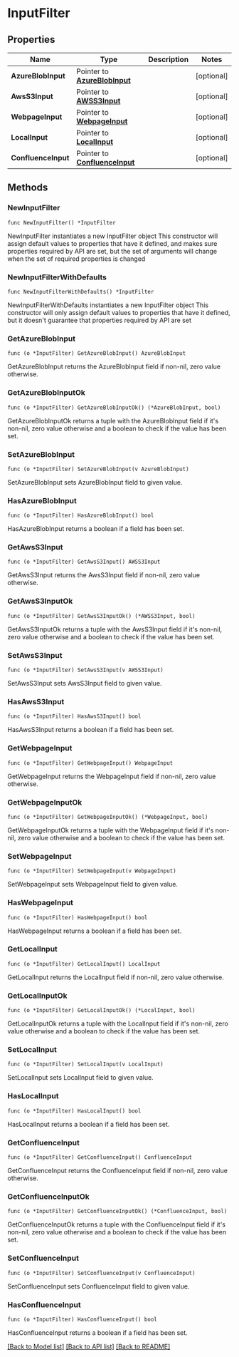 # InputFilter

## Properties

Name | Type | Description | Notes
------------ | ------------- | ------------- | -------------
**AzureBlobInput** | Pointer to [**AzureBlobInput**](AzureBlobInput.md) |  | [optional] 
**AwsS3Input** | Pointer to [**AWSS3Input**](AWSS3Input.md) |  | [optional] 
**WebpageInput** | Pointer to [**WebpageInput**](WebpageInput.md) |  | [optional] 
**LocalInput** | Pointer to [**LocalInput**](LocalInput.md) |  | [optional] 
**ConfluenceInput** | Pointer to [**ConfluenceInput**](ConfluenceInput.md) |  | [optional] 

## Methods

### NewInputFilter

`func NewInputFilter() *InputFilter`

NewInputFilter instantiates a new InputFilter object
This constructor will assign default values to properties that have it defined,
and makes sure properties required by API are set, but the set of arguments
will change when the set of required properties is changed

### NewInputFilterWithDefaults

`func NewInputFilterWithDefaults() *InputFilter`

NewInputFilterWithDefaults instantiates a new InputFilter object
This constructor will only assign default values to properties that have it defined,
but it doesn't guarantee that properties required by API are set

### GetAzureBlobInput

`func (o *InputFilter) GetAzureBlobInput() AzureBlobInput`

GetAzureBlobInput returns the AzureBlobInput field if non-nil, zero value otherwise.

### GetAzureBlobInputOk

`func (o *InputFilter) GetAzureBlobInputOk() (*AzureBlobInput, bool)`

GetAzureBlobInputOk returns a tuple with the AzureBlobInput field if it's non-nil, zero value otherwise
and a boolean to check if the value has been set.

### SetAzureBlobInput

`func (o *InputFilter) SetAzureBlobInput(v AzureBlobInput)`

SetAzureBlobInput sets AzureBlobInput field to given value.

### HasAzureBlobInput

`func (o *InputFilter) HasAzureBlobInput() bool`

HasAzureBlobInput returns a boolean if a field has been set.

### GetAwsS3Input

`func (o *InputFilter) GetAwsS3Input() AWSS3Input`

GetAwsS3Input returns the AwsS3Input field if non-nil, zero value otherwise.

### GetAwsS3InputOk

`func (o *InputFilter) GetAwsS3InputOk() (*AWSS3Input, bool)`

GetAwsS3InputOk returns a tuple with the AwsS3Input field if it's non-nil, zero value otherwise
and a boolean to check if the value has been set.

### SetAwsS3Input

`func (o *InputFilter) SetAwsS3Input(v AWSS3Input)`

SetAwsS3Input sets AwsS3Input field to given value.

### HasAwsS3Input

`func (o *InputFilter) HasAwsS3Input() bool`

HasAwsS3Input returns a boolean if a field has been set.

### GetWebpageInput

`func (o *InputFilter) GetWebpageInput() WebpageInput`

GetWebpageInput returns the WebpageInput field if non-nil, zero value otherwise.

### GetWebpageInputOk

`func (o *InputFilter) GetWebpageInputOk() (*WebpageInput, bool)`

GetWebpageInputOk returns a tuple with the WebpageInput field if it's non-nil, zero value otherwise
and a boolean to check if the value has been set.

### SetWebpageInput

`func (o *InputFilter) SetWebpageInput(v WebpageInput)`

SetWebpageInput sets WebpageInput field to given value.

### HasWebpageInput

`func (o *InputFilter) HasWebpageInput() bool`

HasWebpageInput returns a boolean if a field has been set.

### GetLocalInput

`func (o *InputFilter) GetLocalInput() LocalInput`

GetLocalInput returns the LocalInput field if non-nil, zero value otherwise.

### GetLocalInputOk

`func (o *InputFilter) GetLocalInputOk() (*LocalInput, bool)`

GetLocalInputOk returns a tuple with the LocalInput field if it's non-nil, zero value otherwise
and a boolean to check if the value has been set.

### SetLocalInput

`func (o *InputFilter) SetLocalInput(v LocalInput)`

SetLocalInput sets LocalInput field to given value.

### HasLocalInput

`func (o *InputFilter) HasLocalInput() bool`

HasLocalInput returns a boolean if a field has been set.

### GetConfluenceInput

`func (o *InputFilter) GetConfluenceInput() ConfluenceInput`

GetConfluenceInput returns the ConfluenceInput field if non-nil, zero value otherwise.

### GetConfluenceInputOk

`func (o *InputFilter) GetConfluenceInputOk() (*ConfluenceInput, bool)`

GetConfluenceInputOk returns a tuple with the ConfluenceInput field if it's non-nil, zero value otherwise
and a boolean to check if the value has been set.

### SetConfluenceInput

`func (o *InputFilter) SetConfluenceInput(v ConfluenceInput)`

SetConfluenceInput sets ConfluenceInput field to given value.

### HasConfluenceInput

`func (o *InputFilter) HasConfluenceInput() bool`

HasConfluenceInput returns a boolean if a field has been set.


[[Back to Model list]](../README.md#documentation-for-models) [[Back to API list]](../README.md#documentation-for-api-endpoints) [[Back to README]](../README.md)


